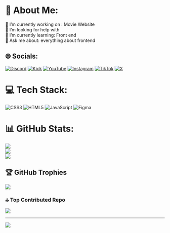 # 💫 About Me:
🔭 I’m currently working  on : Movie Website<br>🤝 I’m looking for help with <br>🌱 I’m currently learning: Front end<br>💬 Ask me about: everything about frontend


## 🌐 Socials:
[![Discord](https://img.shields.io/badge/discord-%237289da.svg?style=for-the-badge&logo=discord&logoColor=white)](https://discord.com/users/668660071554613267)
[![Kick](https://img.shields.io/badge/Kick-%2300e701.svg?style=for-the-badge&logo=kick&logoColor=white)](https://kick.com/s4crying)
[![YouTube](https://img.shields.io/badge/youtube-%23ff0000.svg?style=for-the-badge&logo=youtube&logoColor=white)](https://www.youtube.com/@S4Crying)
[![Instagram](https://img.shields.io/badge/Instagram-%23c13584.svg?style=for-the-badge&logo=Instagram&logoColor=white)](https://www.instagram.com/s4cryingresmi)
[![TikTok](https://img.shields.io/badge/tiktok-%23010101.svg?style=for-the-badge&logo=tiktok&logoColor=white)](https://www.tiktok.com/@s4crying)
[![X](https://img.shields.io/badge/x-%23010101.svg?style=for-the-badge&logo=x&logoColor=white)](https://x.com/s4crying)

# 💻 Tech Stack:

![CSS3](https://img.shields.io/badge/css3-%231572B6.svg?style=for-the-badge&logo=css3&logoColor=white) ![HTML5](https://img.shields.io/badge/html5-%23E34F26.svg?style=for-the-badge&logo=html5&logoColor=white) ![JavaScript](https://img.shields.io/badge/javascript-%23323330.svg?style=for-the-badge&logo=javascript&logoColor=%23F7DF1E) ![Figma](https://img.shields.io/badge/figma-%23F24E1E.svg?style=for-the-badge&logo=figma&logoColor=white)
# 📊 GitHub Stats:
![](https://github-readme-stats.vercel.app/api?username=Sahra-Y&theme=dracula&hide_border=false&include_all_commits=true&count_private=true)<br/>
![](https://github-readme-streak-stats.herokuapp.com/?user=Sahra-Y&theme=dracula&hide_border=false)<br/>
![](https://github-readme-stats.vercel.app/api/top-langs/?username=Sahra-Y&theme=dracula&hide_border=false&include_all_commits=true&count_private=true&layout=compact)

## 🏆 GitHub Trophies
![](https://github-profile-trophy.vercel.app/?username=Sahra-Y&theme=radical&no-frame=false&no-bg=true&margin-w=4)

### 🔝 Top Contributed Repo
![](https://github-contributor-stats.vercel.app/api?username=Sahra-Y&limit=5&theme=dark&combine_all_yearly_contributions=true)

---
[![](https://visitcount.itsvg.in/api?id=Sahra-Y&icon=0&color=0)](https://visitcount.itsvg.in)

<!-- Proudly created with GPRM ( https://gprm.itsvg.in ) -->
